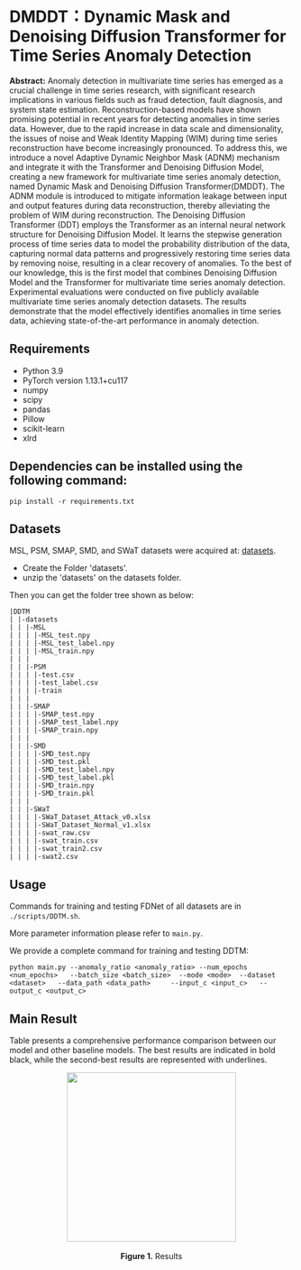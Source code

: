 # DMDDT：Dynamic Mask and Denoising Diffusion Transformer for Time Series Anomaly Detection



**Abstract:** Anomaly detection in multivariate time series has emerged as a crucial challenge in time series research, with significant research implications in various fields such as fraud detection, fault diagnosis, and system state estimation. Reconstruction-based models have shown promising potential in recent years for detecting anomalies in time series data. However, due to the rapid increase in data scale and dimensionality, the issues of noise and Weak Identity Mapping (WIM) during time series reconstruction have become increasingly pronounced. To address this, we introduce a novel Adaptive Dynamic Neighbor Mask (ADNM) mechanism and integrate it with the Transformer and Denoising Diffusion Model, creating a new framework for multivariate time series anomaly detection, named Dynamic Mask and Denoising Diffusion Transformer(DMDDT). The ADNM module is introduced to mitigate information leakage between input and output features during data reconstruction, thereby alleviating the problem of WIM during reconstruction. The Denoising Diffusion Transformer (DDT) employs the Transformer as an internal neural network structure for Denoising Diffusion Model. It learns the stepwise generation process of time series data to model the probability distribution of the data, capturing normal data patterns and progressively restoring time series data by removing noise, resulting in a clear recovery of anomalies. To the best of our knowledge, this is the first model that combines Denoising Diffusion Model and the Transformer for multivariate time series anomaly detection. Experimental evaluations were conducted on five publicly available multivariate time series anomaly detection datasets. The results demonstrate that the model effectively identifies anomalies in time series data, achieving state-of-the-art performance in anomaly detection.

## Requirements

* Python 3.9
* PyTorch version 1.13.1+cu117
* numpy
* scipy
* pandas
* Pillow
* scikit-learn
* xlrd
## Dependencies can be installed using the following command:

```
pip install -r requirements.txt
```

## Datasets

MSL, PSM, SMAP, SMD, and SWaT datasets were acquired at: [datasets](https://drive.google.com/drive/folders/1q_oXl7xoyNQdcNhPkP9aRXnrkGrFPhHu?usp=sharing). 

- Create the Folder 'datasets'.
- unzip the 'datasets' on the datasets folder.

Then you can get the folder tree shown as below:

```
|DDTM
| |-datasets
| | |-MSL
| | | |-MSL_test.npy
| | | |-MSL_test_label.npy
| | | |-MSL_train.npy
| | |
| | |-PSM
| | | |-test.csv
| | | |-test_label.csv
| | | |-train
| | |
| | |-SMAP
| | | |-SMAP_test.npy
| | | |-SMAP_test_label.npy
| | | |-SMAP_train.npy
| | |
| | |-SMD
| | | |-SMD_test.npy
| | | |-SMD_test.pkl
| | | |-SMD_test_label.npy
| | | |-SMD_test_label.pkl
| | | |-SMD_train.npy
| | | |-SMD_train.pkl
| | |
| | |-SWaT
| | | |-SWaT_Dataset_Attack_v0.xlsx
| | | |-SWaT_Dataset_Normal_v1.xlsx
| | | |-swat_raw.csv
| | | |-swat_train.csv
| | | |-swat_train2.csv
| | | |-swat2.csv
```

## Usage
Commands for training and testing FDNet of all datasets are in `./scripts/DDTM.sh`.

More parameter information please refer to `main.py`.

We provide a complete command for training and testing DDTM:

```
python main.py --anomaly_ratio <anomaly_ratio> --num_epochs <num_epochs>   --batch_size <batch_size>  --mode <mode>  --dataset <dataset>   --data_path <data_path>     --input_c <input_c>   --output_c <output_c>
```

## Main Result

Table presents a comprehensive performance comparison between our model and other baseline models. The best results are indicated in bold black, while the second-best results are represented with underlines.

<p align="center">
<img src="./pics/result.png" height = "300" alt="" align=center />
<br><br>
<b>Figure 1.</b> Results
</p>
